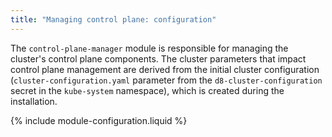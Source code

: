 ```yaml
---
title: "Managing control plane: configuration"
---
```


The `control-plane-manager` module is responsible for managing the cluster's control plane components. The cluster parameters that impact control plane management are derived from the initial cluster configuration (`cluster-configuration.yaml` parameter from the `d8-cluster-configuration` secret in the `kube-system` namespace), which is created during the installation.

{% include module-configuration.liquid %}

